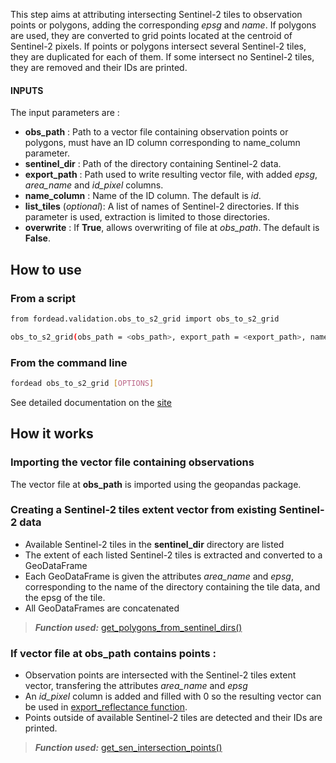 This step aims at attributing intersecting Sentinel-2 tiles to observation points or polygons, adding the corresponding *epsg* and *name*. If polygons are used, they are converted to grid points located at the centroid of Sentinel-2 pixels.
If points or polygons intersect several Sentinel-2 tiles, they are duplicated for each of them.
If some intersect no Sentinel-2 tiles, they are removed and their IDs are printed.

#### INPUTS

The input parameters are :

- **obs_path** : Path to a vector file containing observation points or polygons, must have an ID column corresponding to name_column parameter.
- **sentinel_dir** : Path of the directory containing Sentinel-2 data.
- **export_path** : Path used to write resulting vector file, with added *epsg*, *area_name* and *id_pixel* columns.
- **name_column** : Name of the ID column. The default is *id*.
- **list_tiles** (*optional*): A list of names of Sentinel-2 directories. If this parameter is used, extraction is  limited to those directories.
- **overwrite** : If **True**, allows overwriting of file at *obs_path*. The default is **False**.

## How to use
### From a script

```bash
from fordead.validation.obs_to_s2_grid import obs_to_s2_grid

obs_to_s2_grid(obs_path = <obs_path>, export_path = <export_path>, name_column = <name_column>)

```

### From the command line

```bash
fordead obs_to_s2_grid [OPTIONS]
```

See detailed documentation on the [site](https://fordead.gitlab.io/fordead_package/docs/cli/#fordead-obs_to_s2_grid)

## How it works

### Importing the vector file containing observations
The vector file at **obs_path** is imported using the geopandas package.


### Creating a Sentinel-2 tiles extent vector from existing Sentinel-2 data
- Available Sentinel-2 tiles in the **sentinel_dir** directory are listed
- The extent of each listed Sentinel-2 tiles is extracted and converted to a GeoDataFrame 
- Each GeoDataFrame is given the attributes *area_name* and *epsg*, corresponding to the name of the directory containing the tile data, and the epsg of the tile.
- All GeoDataFrames are concatenated
 > **_Function used:_** [get_polygons_from_sentinel_dirs()](https://fordead.gitlab.io/fordead_package/reference/fordead/validation_module/#get_polygons_from_sentinel_dirs)

### If vector file at **obs_path** contains points :
 - Observation points are intersected with the Sentinel-2 tiles extent vector, transfering the attributes *area_name* and *epsg*
 - An *id_pixel* column is added and filled with 0 so the resulting vector can be used in [export_reflectance function]().
 - Points outside of available Sentinel-2 tiles are detected and their IDs are printed.
 > **_Function used:_** [get_sen_intersection_points()](https://fordead.gitlab.io/fordead_package/reference/fordead/validation_module/#get_sen_intersection_points)

